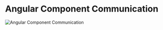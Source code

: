 # Angular Component Communication

![Angular Component Communication](https://flexmanu.files.wordpress.com/2018/01/overview2.png)